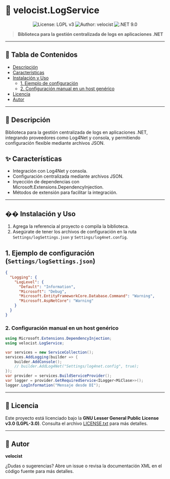 # 🚀 velocist.LogService
<p align="center">
  <img src="https://img.shields.io/badge/License-LGPL%20v3-blue.svg" alt="License: LGPL v3">
  <img src="https://img.shields.io/badge/Author-velocist-green.svg" alt="Author: velocist">
  <img src="https://img.shields.io/badge/.NET-9.0-blueviolet" alt=".NET 9.0">
</p>

> **Biblioteca para la gestión centralizada de logs en aplicaciones .NET**
---

## 📑 Tabla de Contenidos
- [Descripción](#descripcion)
- [Características](#caracteristicas)
- [Instalación y Uso](#instalacion-y-uso) 
  - [1. Ejemplo de configuración](#1)
  - [2. Configuración manual en un host genérico](#2)
- [Licencia](#licencia)
- [Autor](#autor)

---

## 📝 Descripción<a name="descripcion"></a>

Biblioteca para la gestión centralizada de logs en aplicaciones .NET, integrando proveedores como Log4Net y consola, y permitiendo configuración flexible mediante archivos JSON.

## ✨ Características<a name="caracteristicas"></a>
- Integración con Log4Net y consola.
- Configuración centralizada mediante archivos JSON.
- Inyección de dependencias con Microsoft.Extensions.DependencyInjection.
- Métodos de extensión para facilitar la integración.

---

## �� Instalación y Uso<a name="instalacion-y-uso"></a>

1. Agrega la referencia al proyecto o compila la biblioteca.
2. Asegúrate de tener los archivos de configuración en la ruta `Settings/logSettings.json` y `Settings/log4net.config`.

## 1. Ejemplo de configuración (`Settings/logSettings.json`)<a name="1"></a>
```json
{
  "Logging": {
    "LogLevel": {
      "Default": "Information",
      "Microsoft": "Debug",
      "Microsoft.EntityFrameworkCore.Database.Command": "Warning",
      "Microsoft.AspNetCore": "Warning"
    }
  }
}
```

### 2. Configuración manual en un host genérico<a name="2"></a>
```csharp
using Microsoft.Extensions.DependencyInjection;
using velocist.LogService;

var services = new ServiceCollection();
services.AddLogging(builder => {
    builder.AddConsole();
    // builder.AddLog4Net("Settings/log4net.config", true);
});
var provider = services.BuildServiceProvider();
var logger = provider.GetRequiredService<ILogger<MiClase>>();
logger.LogInformation("Mensaje desde DI");
```

---

## 📝 Licencia<a name="licencia"></a>

Este proyecto está licenciado bajo la **GNU Lesser General Public License v3.0 (LGPL-3.0)**. Consulta el archivo [LICENSE.txt](./LICENSE.txt) para más detalles.

---

## 👤 Autor<a name="autor"></a>

**velocist**

¿Dudas o sugerencias? Abre un issue o revisa la documentación XML en el código fuente para más detalles.